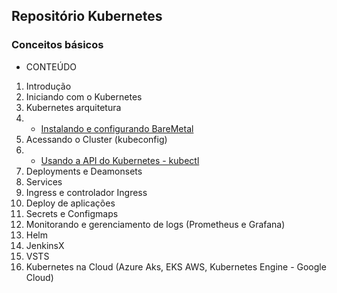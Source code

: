 ## Repositório Kubernetes

### Conceitos básicos 

* CONTEÚDO

1. Introdução
2. Iniciando com o Kubernetes
3. Kubernetes arquitetura
4. * [Instalando e configurando BareMetal](https://github.com/concrete-cristian-trucco/kubernetes-basico/blob/master/k8s/setup-baremetal-kubeadm.md)
5. Acessando o Cluster (kubeconfig)
6. * [Usando a API do Kubernetes - kubectl](https://github.com/concrete-cristian-trucco/kubernetes-basico/blob/master/k8s/kubectl.md)
7. Deployments e Deamonsets
8. Services
9. Ingress e controlador Ingress
10. Deploy de aplicações 
11. Secrets e Configmaps
12. Monitorando e gerenciamento de logs (Prometheus e Grafana)
13. Helm
14. JenkinsX
15. VSTS
16. Kubernetes na Cloud (Azure Aks, EKS AWS, Kubernetes Engine - Google Cloud)
